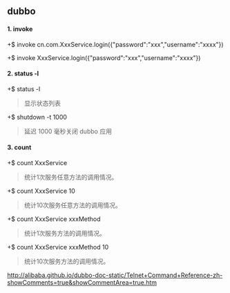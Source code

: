 
## dubbo

#### 1. invoke

+$ invoke cn.com.XxxService.login({"password":"xxx","username":"xxxx"})

+$ invoke XxxService.login({"password":"xxx","username":"xxxx"})


#### 2. status -l

+$ status -l
>  显示状态列表

+$  shutdown -t 1000
> 延迟 1000 毫秒关闭 dubbo 应用

#### 3. count

+$  count XxxService
> 统计1次服务任意方法的调用情况。

+$  count XxxService 10

> 统计10次服务任意方法的调用情况。

+$  count XxxService xxxMethod

> 统计1次服务方法的调用情况。

+$  count XxxService xxxMethod 10

> 统计10次服务方法的调用情况。


http://alibaba.github.io/dubbo-doc-static/Telnet+Command+Reference-zh-showComments=true&showCommentArea=true.htm




